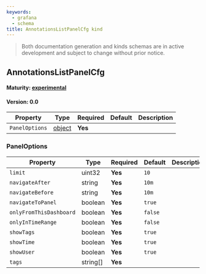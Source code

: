 ```yaml
---
keywords:
  - grafana
  - schema
title: AnnotationsListPanelCfg kind
---
```

> Both documentation generation and kinds schemas are in active development and subject to change without prior notice.

## AnnotationsListPanelCfg

#### Maturity: [experimental](../../../maturity/#experimental)
#### Version: 0.0



| Property       | Type                    | Required | Default | Description |
|----------------|-------------------------|----------|---------|-------------|
| `PanelOptions` | [object](#paneloptions) | **Yes**  |         |             |

### PanelOptions

| Property                | Type     | Required | Default | Description |
|-------------------------|----------|----------|---------|-------------|
| `limit`                 | uint32   | **Yes**  | `10`    |             |
| `navigateAfter`         | string   | **Yes**  | `10m`   |             |
| `navigateBefore`        | string   | **Yes**  | `10m`   |             |
| `navigateToPanel`       | boolean  | **Yes**  | `true`  |             |
| `onlyFromThisDashboard` | boolean  | **Yes**  | `false` |             |
| `onlyInTimeRange`       | boolean  | **Yes**  | `false` |             |
| `showTags`              | boolean  | **Yes**  | `true`  |             |
| `showTime`              | boolean  | **Yes**  | `true`  |             |
| `showUser`              | boolean  | **Yes**  | `true`  |             |
| `tags`                  | string[] | **Yes**  |         |             |


